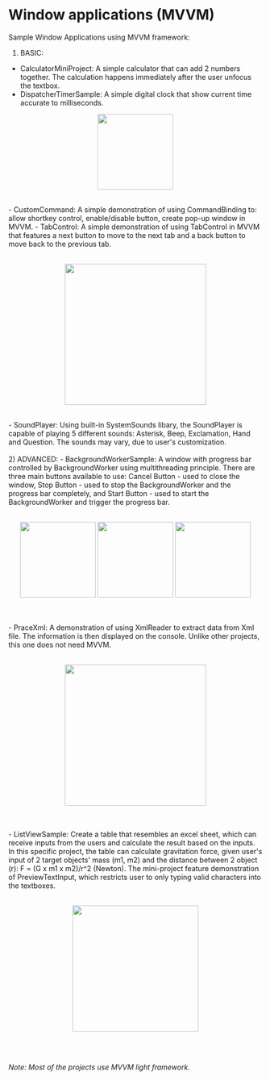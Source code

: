 # Window applications (MVVM)
Sample Window Applications using MVVM framework:
<br/>
1) BASIC:
- CalculatorMiniProject: A simple calculator that can add 2 numbers together. The calculation happens immediately after the user unfocus the textbox.
- DispatcherTimerSample: A simple digital clock that show current time accurate to milliseconds.
<p align="center">
  <img src="https://github.com/minhducubc97/Window-Applications-MVVM/blob/master/Images/Github.PNG" height="150"/>
</p>
<br/>
- CustomCommand: A simple demonstration of using CommandBinding to: allow shortkey control, enable/disable button, create pop-up window in MVVM.
- TabControl: A simple demonstration of using TabControl in MVVM that features a next button to move to the next tab and a back button to move back to the previous tab. 
<br/><br/>
<p align="center">
  <img src="https://github.com/minhducubc97/Window-Applications-MVVM/blob/master/Images/Github4.PNG" height="280"/>
</p>
<br/>
- SoundPlayer: Using built-in SystemSounds libary, the SoundPlayer is capable of playing 5 different sounds: Asterisk, Beep, Exclamation, Hand and Question. The sounds may vary, due to user's customization.
<br/><br/>
2) ADVANCED:
- BackgroundWorkerSample: A window with progress bar controlled by BackgroundWorker using multithreading principle. There are three main buttons available to use: Cancel Button - used to close the window, Stop Button - used to stop the BackgroundWorker and the progress bar completely, and Start Button - used to start the BackgroundWorker and trigger the progress bar.
<br/><br/>
<p align="center">
  <img src="https://github.com/minhducubc97/Window-Applications-MVVM/blob/master/Images/Github7.PNG" height="150"/>
  <img src="https://github.com/minhducubc97/Window-Applications-MVVM/blob/master/Images/Github8.PNG" height="150"/>
  <img src="https://github.com/minhducubc97/Window-Applications-MVVM/blob/master/Images/Github9.PNG" height="150"/>
</p>
<br/><br/>
- PraceXml: A demonstration of using XmlReader to extract data from Xml file. The information is then displayed on the console. Unlike other projects, this one does not need MVVM.
<br/><br/>
<p align="center">
  <img src="https://github.com/minhducubc97/Window-Applications-MVVM/blob/master/Images/Github10.PNG" height="280"/>
</p>
<br/><br/>
- ListViewSample: Create a table that resembles an excel sheet, which can receive inputs from the users and calculate the result based on the inputs. In this specific project, the table can calculate gravitation force, given user's input of 2 target objects' mass (m1, m2) and the distance between 2 object (r): F = (G x m1 x m2)/r^2 (Newton). The mini-project feature demonstration of PreviewTextInput, which restricts user to only typing valid characters into the textboxes.
<br/><br/>
<p align="center">
  <img src="https://github.com/minhducubc97/Window-Applications-MVVM/blob/master/Images/Github11.PNG" height="250"/>
</p>
<br/><br/>

<p><i>Note: Most of the projects use MVVM light framework.</i></p>
